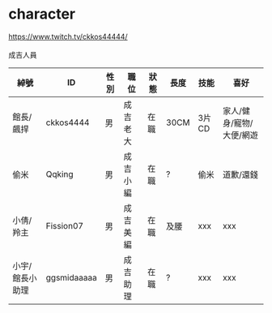 # character
https://www.twitch.tv/ckkos44444/<br>
<br>
成吉人員<br>

| 綽號 | ID | 性別 | 職位 | 狀態 | 長度 | 技能 | 喜好 |
|-------|---------|--|--------|---|----|-----|--------------------|
|館長/飆捍|ckkos4444|男|成吉 老大|在職|30CM|3片CD|家人/健身/寵物/大便/網遊|
|偷米|Qqking|男|成吉小編|在職|?|偷米|道歉/還錢|
|小倩/羚主|Fission07|男|成吉美編|在職|及腰|xxx|xxx|
|小宇/館長小助理|ggsmidaaaaa|男|成吉助理|在職|?|xxx|xxx|


<br>

  




